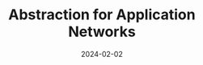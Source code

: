 ---
title: "Abstraction for Application Networks"
abbr: "Preprint"
periodical: "This is a paper under review. Draft is available upon request. (Website under construction)"
date: 2024-02-02
draft: true

# authors:
# - Xiangfeng Zhu
# - Banruo Liu
# - Yuyao Wang

url_code: https://github.com/appnet-org
url_website: https://appnet.wiki

publication_types: ["3"]
---